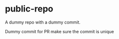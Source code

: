 # public-repo

A dummy repo with a dummy commit.

Dummy commit for PR
make sure the commit is unique
